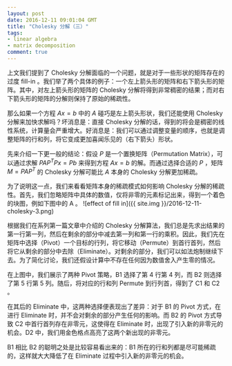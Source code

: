 ```yaml
---
layout: post
date: 2016-12-11 09:01:04 GMT
title: "Cholesky 分解（三）"
tags:
- linear algebra
- matrix decomposition
comment: true
---
```


上文我们提到了 Cholesky 分解面临的一个问题，就是对于一些形状的矩阵存在的过度 fill-in 。我们举了两个具体的例子：一个左上箭头形的矩阵和右下箭头形的矩阵。其中，对左上箭头形的矩阵的 Cholesky 分解将得到非常稠密的结果；而对右下箭头形的矩阵的分解则保持了原始的稀疏性。

那么如果一个方程 $Ax=b$ 中的 $A$ 碰巧是左上箭头形状，我们还能使用 Cholesky 分解来加快求解吗？坏消息是：直接 Cholesky 分解的话，得到的将会是稠密的线性系统，计算量会严重增大。好消息是：我们可以通过调整变量的顺序，也就是调整矩阵的行和列，将它变成更加喜闻乐见的（右下箭头）形状。

先来介绍一下更一般的结论：假设 $P$ 是一个置换矩阵（Permutation Matrix），可以通过求解 $PAP^T Px = Pb$ 来得到方程 $Ax = b$ 的解。而通过选择合适的 $P$ ，矩阵 $M = PAP^T$ 的 Cholesky 分解可能比 $A$ 本身的 Cholesky 分解更加稀疏。

为了说明这一点，我们来看看矩阵本身的稀疏模式如何影响 Cholesky 分解的稀疏性。首先，我们忽略矩阵中具体的数值，仅将非零的元素标记出来，得到一个着色的块图，例如下图中的 A 。
![effect of fill in]({{ site.img }}/2016-12-11-cholesky-3.png)

根据我们在系列第一篇文章中介绍的 Cholesky 分解算法，我们总是先求出结果的第一行第一列，然后在剩余的部分中减去第一列和第一行的乘积。因此，我们先在矩阵中选择（Pivot）一个目标的行列，将它移动（Permute）到首行首列，然后将它从剩余的部分中去除（Eliminate）。对剩余的部分，我们可以如法炮制继续下去。为了简化讨论，我们还假设计算中不存在任何因为数值舍入产生零的情况。

在上图中，我们展示了两种 Pivot 策略，B1 选择了第 4 行第 4 列，而 B2 则选择了第 5 行第 5 列。随后，将对应的行和列 Permute 到行列首，得到了 C1 和 C2 。

在其后的 Eliminate 中，这两种选择便表现出了差异：对于 B1 的 Pivot 方式，在进行 Eliminate 时，并不会对剩余的部分产生任何的影响。而 B2 的 Pivot 方式导致 C2 中首行首列存在非零元，这使得在 Eliminate 时，出现了引入新的非零元的机会。D2 中，我们用金色格点高亮了这两个新出现的非零元。

B1 相比 B2 的聪明之处是比较容易看出来的：B1 所在的行和列都是尽可能稀疏的，这样就大大降低了在 Eliminate 过程中引入新的非零元的机会。
